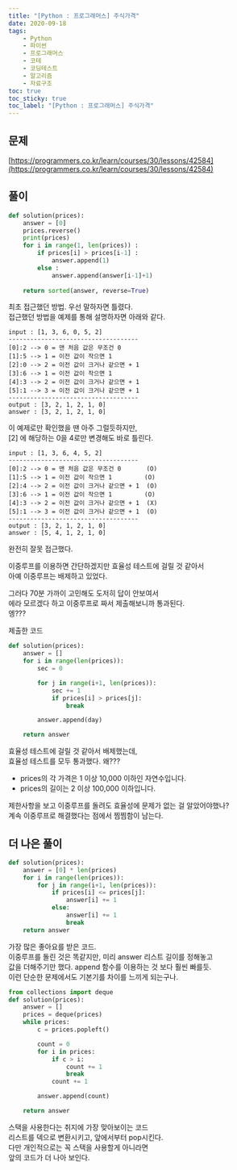 ```yaml
---
title: "[Python : 프로그래머스] 주식가격"
date: 2020-09-18
tags:
    - Python
    - 파이썬
    - 프로그래머스
    - 코테
    - 코딩테스트
    - 알고리즘
    - 자료구조
toc: true
toc_sticky: true
toc_label: "[Python : 프로그래머스] 주식가격"
---
```

## 문제
[https://programmers.co.kr/learn/courses/30/lessons/42584](https://programmers.co.kr/learn/courses/30/lessons/42584)
## 풀이
```python
def solution(prices):
    answer = [0]
    prices.reverse()
    print(prices)
    for i in range(1, len(prices)) :
        if prices[i] > prices[i-1] :
            answer.append(1)
        else :
            answer.append(answer[i-1]+1)
        
    return sorted(answer, reverse=True)
```
최초 접근했던 방법. 우선 말하자면 틀렸다.  
접근했던 방법을 예제를 통해 설명하자면 아래와 같다. 
```
input : [1, 3, 6, 0, 5, 2]
------------------------------------
[0]:2 --> 0 = 맨 처음 값은 무조건 0
[1]:5 --> 1 = 이전 값이 작으면 1
[2]:0 --> 2 = 이전 값이 크거나 같으면 + 1
[3]:6 --> 1 = 이전 값이 작으면 1
[4]:3 --> 2 = 이전 값이 크거나 같으면 + 1
[5]:1 --> 3 = 이전 값이 크거나 같으면 + 1
------------------------------------
output : [3, 2, 1, 2, 1, 0]
answer : [3, 2, 1, 2, 1, 0]
```
이 예제로만 확인했을 땐 아주 그럴듯하지만,  
[2] 에 해당하는 0을 4로만 변경해도 바로 틀린다.  
```
input : [1, 3, 6, 4, 5, 2]
------------------------------------
[0]:2 --> 0 = 맨 처음 값은 무조건 0       (O)
[1]:5 --> 1 = 이전 값이 작으면 1         (O)
[2]:4 --> 2 = 이전 값이 크거나 같으면 + 1  (O)
[3]:6 --> 1 = 이전 값이 작으면 1         (O)
[4]:3 --> 2 = 이전 값이 크거나 같으면 + 1  (X)
[5]:1 --> 3 = 이전 값이 크거나 같으면 + 1  (O)
------------------------------------
output : [3, 2, 1, 2, 1, 0]
answer : [5, 4, 1, 2, 1, 0]
```
완전히 잘못 접근했다.  
  
이중루프를 이용하면 간단하겠지만 효율성 테스트에 걸릴 것 같아서  
아예 이중루프는 배제하고 있었다.  
  
그러다 70분 가까이 고민해도 도저히 답이 안보여서  
에라 모르겠다 하고 이중루프로 짜서 제출해보니까 통과된다.  
엥???  
  
제출한 코드
```python
def solution(prices):
    answer = []
    for i in range(len(prices)):
        sec = 0

        for j in range(i+1, len(prices)):
            sec += 1
            if prices[i] > prices[j]:
                break

        answer.append(day)

    return answer
```
효율성 테스트에 걸릴 것 같아서 배제했는데,  
효율성 테스트를 모두 통과했다. 왜???  

- prices의 각 가격은 1 이상 10,000 이하인 자연수입니다.
- prices의 길이는 2 이상 100,000 이하입니다.  

제한사항을 보고 이중루프를 돌려도 효율성에 문제가 없는 걸 알았어야했나?  
계속 이중루프로 해결했다는 점에서 찜찜함이 남는다.  
  
## 더 나은 풀이
```python
def solution(prices):
    answer = [0] * len(prices)
    for i in range(len(prices)):
        for j in range(i+1, len(prices)):
            if prices[i] <= prices[j]:
                answer[i] += 1
            else:
                answer[i] += 1
                break
    return answer
```
가장 많은 좋아요를 받은 코드.  
이중루프를 돌린 것은 똑같지만, 미리 answer 리스트 길이를 정해놓고  
값을 더해주기만 했다. append 함수를 이용하는 것 보다 훨씬 빠를듯.  
이런 단순한 문제에서도 기본기를 차이를 느끼게 되는구나.  
  
```python
from collections import deque
def solution(prices):
    answer = []
    prices = deque(prices)
    while prices:
        c = prices.popleft()

        count = 0
        for i in prices:
            if c > i:
                count += 1
                break
            count += 1

        answer.append(count)

    return answer
```
스택을 사용한다는 취지에 가장 맞아보이는 코드  
리스트를 덱으로 변환시키고, 앞에서부터 pop시킨다.  
다만 개인적으로는 꼭 스택을 사용할게 아니라면  
앞의 코드가 더 나아 보인다.  
  

